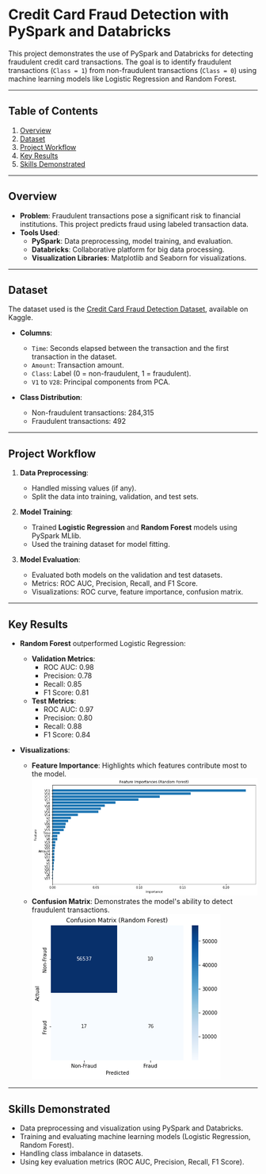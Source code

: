 # Credit Card Fraud Detection with PySpark and Databricks

This project demonstrates the use of PySpark and Databricks for detecting fraudulent credit card transactions. The goal is to identify fraudulent transactions (`Class = 1`) from non-fraudulent transactions (`Class = 0`) using machine learning models like Logistic Regression and Random Forest.

---

## Table of Contents
1. [Overview](#overview)
2. [Dataset](#dataset)
3. [Project Workflow](#project-workflow)
4. [Key Results](#key-results)
5. [Skills Demonstrated](#skills-demonstrated)

---

## Overview
- **Problem**: Fraudulent transactions pose a significant risk to financial institutions. This project predicts fraud using labeled transaction data.
- **Tools Used**: 
  - **PySpark**: Data preprocessing, model training, and evaluation.
  - **Databricks**: Collaborative platform for big data processing.
  - **Visualization Libraries**: Matplotlib and Seaborn for visualizations.

---

## Dataset
The dataset used is the [Credit Card Fraud Detection Dataset](https://www.kaggle.com/mlg-ulb/creditcardfraud), available on Kaggle.

- **Columns**:
  - `Time`: Seconds elapsed between the transaction and the first transaction in the dataset.
  - `Amount`: Transaction amount.
  - `Class`: Label (0 = non-fraudulent, 1 = fraudulent).
  - `V1` to `V28`: Principal components from PCA.

- **Class Distribution**:
  - Non-fraudulent transactions: 284,315
  - Fraudulent transactions: 492

---

## Project Workflow
1. **Data Preprocessing**:
   - Handled missing values (if any).
   - Split the data into training, validation, and test sets.

2. **Model Training**:
   - Trained **Logistic Regression** and **Random Forest** models using PySpark MLlib.
   - Used the training dataset for model fitting.

3. **Model Evaluation**:
   - Evaluated both models on the validation and test datasets.
   - Metrics: ROC AUC, Precision, Recall, and F1 Score.
   - Visualizations: ROC curve, feature importance, confusion matrix.

---

## Key Results
- **Random Forest** outperformed Logistic Regression:
  - **Validation Metrics**:
    - ROC AUC: 0.98
    - Precision: 0.78
    - Recall: 0.85
    - F1 Score: 0.81
  - **Test Metrics**:
    - ROC AUC: 0.97
    - Precision: 0.80
    - Recall: 0.88
    - F1 Score: 0.84

- **Visualizations**:
  - **Feature Importance**: Highlights which features contribute most to the model.
  ![Feature Importance](https://github.com/darigain/cc_fraud_detection/blob/64c793516a1fa5c97a3149f459f9c0bedc1010aa/visuals/feature_importance.png)
  - **Confusion Matrix**: Demonstrates the model's ability to detect fraudulent transactions.
  ![Confusion Matrix](https://github.com/darigain/cc_fraud_detection/blob/64c793516a1fa5c97a3149f459f9c0bedc1010aa/visuals/confusion_matrix.png)

---

## Skills Demonstrated
- Data preprocessing and visualization using PySpark and Databricks.
- Training and evaluating machine learning models (Logistic Regression, Random Forest).
- Handling class imbalance in datasets.
- Using key evaluation metrics (ROC AUC, Precision, Recall, F1 Score).
